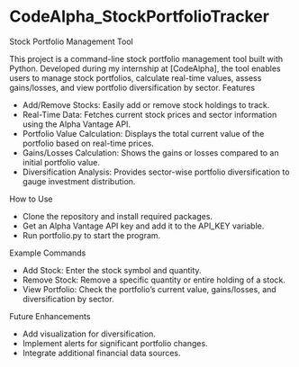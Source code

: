 # CodeAlpha_StockPortfolioTracker

Stock Portfolio Management Tool

This project is a command-line stock portfolio management tool built with Python. Developed during my internship at [CodeAlpha], the tool enables users to manage stock portfolios, calculate real-time values, assess gains/losses, and view portfolio diversification by sector.
Features

  - Add/Remove Stocks: Easily add or remove stock holdings to track.
  - Real-Time Data: Fetches current stock prices and sector information using the Alpha Vantage API.
  - Portfolio Value Calculation: Displays the total current value of the portfolio based on real-time prices.
  - Gains/Losses Calculation: Shows the gains or losses compared to an initial portfolio value.
  - Diversification Analysis: Provides sector-wise portfolio diversification to gauge investment distribution.

How to Use

  - Clone the repository and install required packages.
  - Get an Alpha Vantage API key and add it to the API_KEY variable.
  - Run portfolio.py to start the program.

Example Commands

  - Add Stock: Enter the stock symbol and quantity.
  - Remove Stock: Remove a specific quantity or entire holding of a stock.
  - View Portfolio: Check the portfolio’s current value, gains/losses, and diversification by sector.

Future Enhancements

  - Add visualization for diversification.
  - Implement alerts for significant portfolio changes.
  - Integrate additional financial data sources.
